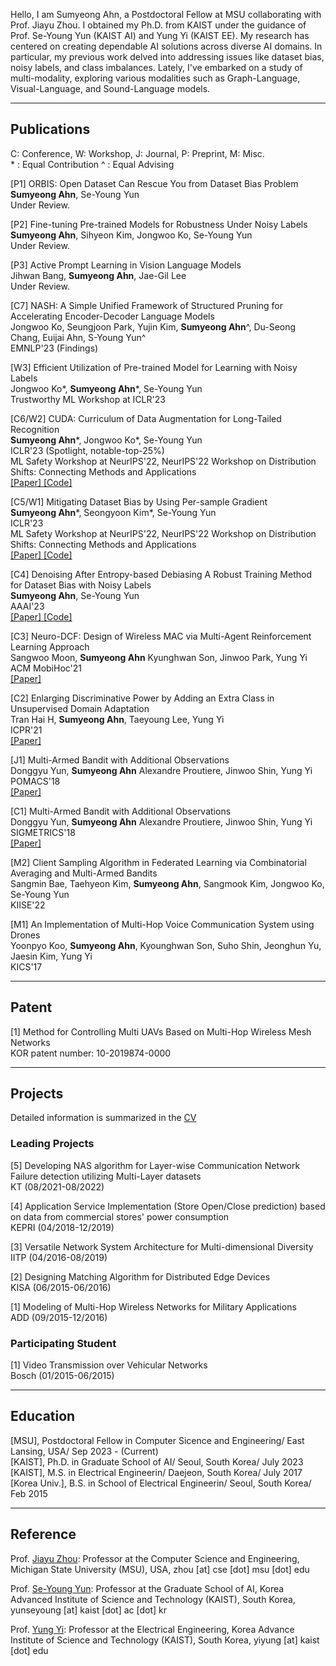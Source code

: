 Hello, I am Sumyeong Ahn, a Postdoctoral Fellow at MSU collaborating with Prof. Jiayu Zhou. I obtained my Ph.D. from KAIST under the guidance of Prof. Se-Young Yun (KAIST AI) and Yung Yi (KAIST EE). My research has centered on creating dependable AI solutions across diverse AI domains. In particular, my previous work delved into addressing issues like dataset bias, noisy labels, and class imbalances. Lately, I've embarked on a study of multi-modality, exploring various modalities such as Graph-Language, Visual-Language, and Sound-Language models.

---

## Publications
C: Conference, W: Workshop, J: Journal, P: Preprint, M: Misc.   
\* : Equal Contribution  ^ : Equal Advising

[P1] ORBIS: Open Dataset Can Rescue You from Dataset Bias Problem  
**Sumyeong Ahn**, Se-Young Yun  
Under Review.  

[P2] Fine-tuning Pre-trained Models for Robustness Under Noisy Labels  
**Sumyeong Ahn**, Sihyeon Kim, Jongwoo Ko, Se-Young Yun  
Under Review.  

[P3] Active Prompt Learning in Vision Language Models  
Jihwan Bang, **Sumyeong Ahn**, Jae-Gil Lee  
Under Review.  

[C7] NASH: A Simple Unified Framework of Structured Pruning for Accelerating Encoder-Decoder Language Models  
Jongwoo Ko, Seungjoon Park, Yujin Kim, **Sumyeong Ahn**^, Du-Seong Chang, Euijai Ahn, S-Young Yun^   
EMNLP'23 (Findings)


[W3] Efficient Utilization of Pre-trained Model for Learning with Noisy Labels  
Jongwoo Ko\*, **Sumyeong Ahn**\*, Se-Young Yun  
Trustworthy ML Workshop at ICLR'23  


[C6/W2] CUDA: Curriculum of Data Augmentation for Long-Tailed Recognition  
**Sumyeong Ahn**\*, Jongwoo Ko\*, Se-Young Yun  
ICLR'23 (Spotlight, notable-top-25%)  
ML Safety Workshop at NeurIPS'22, NeurIPS'22 Workshop on Distribution Shifts: Connecting Methods and Applications  
<a href="https://openreview.net/forum?id=5yrzySCFlM1"> [Paper] </a> <a href="https://github.com/sumyeongahn/CUDA_LTR"> [Code] </a>


[C5/W1] Mitigating Dataset Bias by Using Per-sample Gradient  
**Sumyeong Ahn**\*, Seongyoon Kim\*, Se-Young Yun  
ICLR'23  
ML Safety Workshop at NeurIPS'22, NeurIPS'22 Workshop on Distribution Shifts: Connecting Methods and Applications  
<a href="https://openreview.net/forum?id=wMCCObWq-FI"> [Paper] </a> <a href="https://github.com/sumyeongahn/PGD"> [Code] </a>

[C4] Denoising After Entropy-based Debiasing A Robust Training Method for Dataset Bias with Noisy Labels  
**Sumyeong Ahn**, Se-Young Yun  
AAAI'23  
<a href="https://arxiv.org/abs/2212.01189"> [Paper] </a> <a href="https://github.com/sumyeongahn/DENEB"> [Code] </a>

[C3] Neuro-DCF: Design of Wireless MAC via Multi-Agent Reinforcement Learning Approach  
Sangwoo Moon, **Sumyeong Ahn** Kyunghwan Son, Jinwoo Park, Yung Yi  
ACM MobiHoc'21  
<a href="https://dl.acm.org/doi/10.1145/3466772.3467043"> [Paper] </a>

[C2] Enlarging Discriminative Power by Adding an Extra Class in Unsupervised Domain Adaptation  
Tran Hai H, **Sumyeong Ahn**, Taeyoung Lee, Yung Yi  
ICPR'21  
<a href="https://ieeexplore.ieee.org/document/9412249"> [Paper] </a>

[J1] Multi-Armed Bandit with Additional Observations  
Donggyu Yun, **Sumyeong Ahn** Alexandre Proutiere, Jinwoo Shin, Yung Yi  
POMACS'18  
<a href="https://dl.acm.org/doi/10.1145/3179416"> [Paper] </a>

[C1] Multi-Armed Bandit with Additional Observations  
Donggyu Yun, **Sumyeong Ahn** Alexandre Proutiere, Jinwoo Shin, Yung Yi  
SIGMETRICS'18  
<a href="https://dl.acm.org/doi/abs/10.1145/3292040.3219639"> [Paper] </a>

[M2] Client Sampling Algorithm in Federated Learning via Combinatorial Averaging and Multi-Armed Bandits  
Sangmin Bae, Taehyeon Kim, **Sumyeong Ahn**, Sangmook Kim, Jongwoo Ko, Se-Young Yun  
KIISE'22

[M1] An Implementation of Multi-Hop Voice Communication System using Drones  
Yoonpyo Koo, **Sumyeong Ahn**, Kyounghwan Son, Suho Shin, Jeonghun Yu, Jaesin Kim, Yung Yi  
KICS'17


---

## Patent

[1] Method for Controlling Multi UAVs Based on Multi-Hop Wireless Mesh Networks  
KOR patent number: 10-2019874-0000

---

## Projects

Detailed information is summarized in the <a href="CV.pdf"> CV</a>

### Leading Projects

[5] Developing NAS algorithm for Layer-wise Communication Network Failure detection utilizing Multi-Layer datasets  
KT (08/2021-08/2022)

[4] Application Service Implementation (Store Open/Close prediction) based on data from commercial stores' power consumption  
KEPRI (04/2018-12/2019)

[3] Versatile Network System Architecture for Multi-dimensional Diversity  
IITP (04/2016-08/2019)

[2] Designing Matching Algorithm for Distributed Edge Devices  
KISA (06/2015-06/2016)

[1] Modeling of Multi-Hop Wireless Networks for Military Applications  
ADD (09/2015-12/2016)

### Participating Student
[1] Video Transmission over Vehicular Networks  
Bosch (01/2015-06/2015)


---

## Education

[MSU], Postdoctoral Fellow in Computer Sicence and Engineering/ East Lansing, USA/ Sep 2023 - (Current)  
[KAIST], Ph.D. in Graduate School of AI/ Seoul, South Korea/ July 2023   
[KAIST], M.S. in Electrical Engineerin/ Daejeon, South Korea/ July 2017  
[Korea Univ.], B.S. in School of Electrical Engineerin/ Seoul, South Korea/ Feb 2015  


---

## Reference


Prof. <a href="https://jiayuzhou.github.io">Jiayu Zhou</a>: Professor at the Computer Science and Engineering, Michigan State University (MSU), USA, zhou [at] cse [dot] msu [dot] edu  


Prof. <a href="https://fbsqkd.github.io">Se-Young Yun</a>: Professor at the Graduate School of AI, Korea Advanced Institute of Science and Technology (KAIST), South Korea, yunseyoung [at] kaist [dot] ac [dot] kr  
  
  
Prof. <a href="https://yung-web.github.io/home/">Yung Yi</a>: Professor at the Electrical Engineering, Korea Advance Institute of Science and Technology (KAIST), South Korea, yiyung [at] kaist [dot] edu
